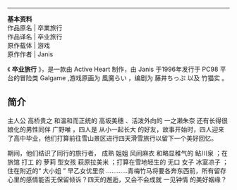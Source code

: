 ---  
**基本资料**  
作品原名  |  卒業旅行   
作品译名  |  卒业旅行   
原作载体  |  游戏   
原作作者  |  Janis   
  
《 **卒业旅行** 》，是一款由  Active Heart  制作，由  Janis  于1996年发行于  PC98  平台的冒险类  Galgame
,游戏原画为  風魔らい  ，编剧为  藤井ちっぷ  以及  竹猫实  。

##  简介

主人公  高桥贵之  和温和而正统的  高坂美穗  、活泼外向的  一之濑朱奈  还有长得很娘化的男性同伴  广野唯  ，四人是  从小一起长大
的好友，故事开始时，四人迎来了高中毕业，他们打算前往雪山景区进行四天滑雪旅行以留下一个美好回忆。

期间，他们结识了同行的旅行者，  成熟  姐姐  风间麻衣  和略显稚气的  鲇川泉  ；在旅馆  打工  的  萝莉  型女孩  萩原拉美米
；打算在雪地轻生的  无口  女子  冰室凉子  ；住在附近的“  大小姐  ”  早乙女优里奈
…………青梅竹马将要各奔东西前，所有留存心里的感情能否无保留倾诉？四天的邂逅，又会不会成就  一见钟情  的美好姻缘？

  

